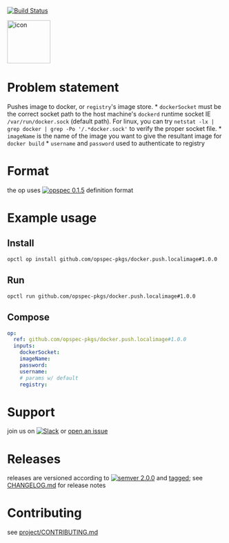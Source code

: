 [![Build Status](https://travis-ci.org/opspec-pkgs/docker.push.localimage.svg?branch=master)](https://travis-ci.org/opspec-pkgs/docker.push.localimage)

<img src="icon.svg" alt="icon" height="100px">

# Problem statement

Pushes image to docker, or `registry`'s image store. * `dockerSocket` must be the correct socket path to the host machine's `dockerd` runtime socket IE `/var/run/docker.sock` (default path). For linux, you can try `netstat -lx | grep docker | grep -Po '/.*docker.sock'` to verify the proper socket file. * `imageName` is the name of the image you want to give the resultant image for `docker build` * `username` and `password` used to authenticate to registry

# Format

the op uses [![opspec 0.1.5](https://img.shields.io/badge/opspec-0.1.5-brightgreen.svg?colorA=6b6b6b&colorB=fc16be)](https://opspec.io/0.1.5) definition format

# Example usage

## Install

```shell
opctl op install github.com/opspec-pkgs/docker.push.localimage#1.0.0
```

## Run

```
opctl run github.com/opspec-pkgs/docker.push.localimage#1.0.0
```

## Compose

```yaml
op:
  ref: github.com/opspec-pkgs/docker.push.localimage#1.0.0
  inputs:
    dockerSocket:
    imageName:
    password:
    username:
    # params w/ default
    registry:
```

# Support

join us on
[![Slack](https://opctl-slackin.herokuapp.com/badge.svg)](https://opctl-slackin.herokuapp.com/)
or
[open an issue](https://github.com/opspec-pkgs/docker.push.localimage/issues)

# Releases

releases are versioned according to
[![semver 2.0.0](https://img.shields.io/badge/semver-2.0.0-brightgreen.svg)](http://semver.org/spec/v2.0.0.html)
and [tagged](https://git-scm.com/book/en/v2/Git-Basics-Tagging); see
[CHANGELOG.md](CHANGELOG.md) for release notes

# Contributing

see
[project/CONTRIBUTING.md](https://github.com/opspec-pkgs/project/blob/master/CONTRIBUTING.md)
